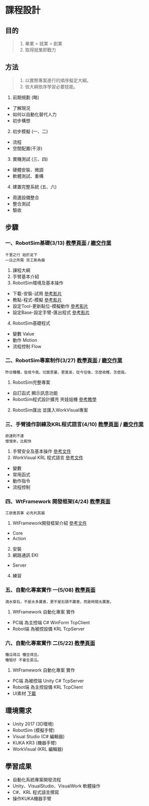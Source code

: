 # 課程設計
## 目的
> 1. 畢業 > 就業 > 創業
> 2. 取得就業即戰力

## 方法
> 1. 以實際專案進行的順序擬定大綱。
> 2. 依大綱依序學習必要技能。

1. 前期規劃 (略)
  - 了解現況
  - 如何以自動化替代人力
  - 初步構想
2. 初步模擬 (一、二)
  - 流程
  - 空間配置(干涉)
3. 實機測試 (三、四)
  - 硬體安裝、微調
  - 軟體測試、重構
4. 建置完整系統 (五、六)
  - 周邊設備整合
  - 整合測試
  - 驗收
 
## 步驟
### 一、RobotSim基礎(3/13) [教學頁面](./1RobotSimBasic.html) / [繳交作業](https://drive.google.com/drive/folders/1FMey_NlWkC3YxeOpwVbmjqgbFMcu3iXU?fbclid=IwAR172PehbkoKq6Lboyup1Wp-YAIbEKpJTQUJWJMZ9zZYzy_iTaDapXleThA)
```
千里之行 始於足下
一日之所需 百工斯為備
```
1. 課程大綱
2. 手臂基本介紹
3. RobotSim環境及基本操作
  - 下載-安裝-試用 [參考影片](https://www.youtube.com/watch?v=xv4v_fOwAC0&index=20&list=PLYLTPJkULAAZZuNW2s2tX-KWQOus7sAAo)
  - 教點-程式-模擬 [參考影片](https://www.youtube.com/watch?v=4Gk7K88B10c&index=21&list=PLYLTPJkULAAZZuNW2s2tX-KWQOus7sAAo)
  - 設定Tool-更新點位-模擬動作 [參考影片](https://www.youtube.com/watch?v=NLA6A_qWDgs&index=22&list=PLYLTPJkULAAZZuNW2s2tX-KWQOus7sAAo)
  - 設定Base-設定手臂-匯出程式 [參考影片](https://www.youtube.com/watch?v=izkk5MW-FeY&index=23&list=PLYLTPJkULAAZZuNW2s2tX-KWQOus7sAAo)
4. RobotSim基礎程式
  - 變數 Value
  - 動作 Motion
  - 流程控制 Flow

### 二、RobotSim專案制作(3/27) [教學頁面](./2RobotSimProject.html) / [繳交作業](https://drive.google.com/drive/folders/104_rw30SUGLiESvD4R0ukJIDlGs7t98Y?fbclid=IwAR172PehbkoKq6Lboyup1Wp-YAIbEKpJTQUJWJMZ9zZYzy_iTaDapXleThA)
```
昨日種種，皆成今我，切莫思量，更莫哀，從今往後，怎麼收穫，怎麼栽。
```
1. RobotSim完整專案
  - 自訂函式 顯示訊息功能
  - RobotSim程式設計擴充 夾娃娃機 [參考教學](https://yazelin.github.io/cnu2018-RobotSim/)
2. RobotSim匯出 並匯入WorkVisual專案

### 三、手臂操作訓練及KRL程式語言(4/10) [教學頁面](./3KukaRobotLanguage.html) / [繳交作業](https://drive.google.com/drive/folders/1Y3z2fzKdRJWUsqoRW0wzBV0vf2mGEnmF?fbclid=IwAR172PehbkoKq6Lboyup1Wp-YAIbEKpJTQUJWJMZ9zZYzy_iTaDapXleThA)
```
欲速則不達
慢慢來，比較快
```
1. 手臂安全及基本操作 [參考文件](http://www.wtech.com.tw/public/download/manual/kuka/krc4/KUKA%20KSS%208.3%20for%20End%20User.pdf)
2. WorkVisual KRL 程式語言 [參考文件](http://www.wtech.com.tw/public/download/manual/kuka/krc4/KUKA%20KRL-Syntax%208.x.pdf)
  - 變數
  - 常用函式
  - 動作指令
  - 流程控制

### 四、WtFramework 開發框架(4/24) [教學頁面](./4WtFramework.html)
```
工欲善其事 必先利其器
```
1. WtFramework開發框架介紹 [參考文件](https://docs.google.com/document/d/1Szhp_FcrscaeyZ9ZzW3MuSqA4tz6_ZzheJut4y5GJkQ/edit?usp=sharing)
  - Core
  - Action
2. 安裝
3. 網路通訊 EKI 
  - Server
4. 練習

### 五、自動化專案實作 一(5/08) [教學頁面](./5Project1.html)
```
滴水穿石，不是水多厲害，更不是石頭不厲害，而是時間太厲害。
```
1. WtFramework 自動化專案 實作
  - PC端 為主控端 C# WinForm TcpClient
  - Robot端 為被控設備 KRL TcpServer

### 六、自動化專案實作 二(5/22) [教學頁面](./6Project2.html)
```
種瓜得瓜 種豆得豆。
種瓠仔 不會生菜瓜。
```
1. WtFramework 自動化專案 實作
  - PC端 為被控端 Unity C# TcpServer
  - Robot端 為主控設備 KRL TcpClient
  - UI素材 [下載](./src/AssetsPack.unitypackage)

## 環境需求
- Unity 2017 (3D環境) 
- RobotSim (模擬手臂)
- Visual Studio (C# 編輯器)
- KUKA KR3 (機器手臂)
- WorkVisual (KRL 編輯器)

## 學習成果
- 自動化系統專案開發流程
- Unity、VisualStudio、VisualWork 軟體操作
- C#、KRL 程式語言撰寫
- 操作KUKA機器手臂

<!--stackedit_data:
eyJoaXN0b3J5IjpbMjAwMzcyMjg3MCwtMzI0NTM5OTQ4LDIwMD
M3MjI4NzAsMTE0NjcyOTI0NSwtMTA3ODg0MTA1LC0xMTc5NDI3
NTk2LC0xOTk2NTI2MjkxLDU1OTk5MDU4MywxNTA4MjU2NTQ2LD
E5NjUxNTE4NDcsMzcxNzU5ODgzLC05NzQ3MjQ0NzcsMTMzNzQw
MTQ0NywtMTk0Nzc3NTY5LC00NDEzMjM5MjAsMTY2MTA5MjI3Mi
wtMjAwMzM5MjQwOCwtMTkyOTMzNTk5NiwtNzI1NDA1Njk5LDY0
ODc3MDA3XX0=
-->